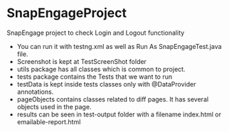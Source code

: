 # SnapEngageProject
SnapEngage project to check Login and Logout functionality

* You can run it with testng.xml as well as Run As SnapEngageTest.java file.
* Screenshot is kept at TestScreenShot folder
* utils package has all classes which is common to project.
* tests package contains the Tests that we want to run
* testData is kept inside tests classes only with @DataProvider annotations.
* pageObjects contains classes related to diff pages. It has several objects used in the page.
* results can be seen in test-output folder with a filename index.html or emailable-report.html
